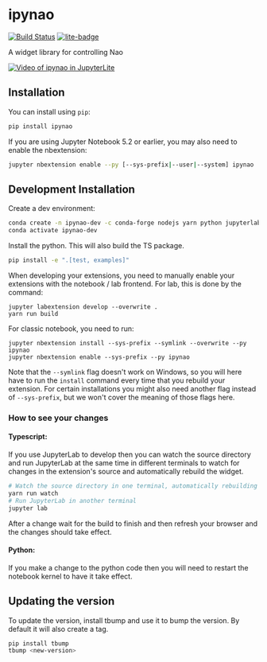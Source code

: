 
# ipynao

[![Build Status](https://github.com/jupyter-robotics/ipynao/actions/workflows/build.yml/badge.svg)](https://github.com/jupyter-robotics/ipynao/actions/workflows/build.yml)
[![lite-badge](https://jupyterlite.rtfd.io/en/latest/_static/badge-launch.svg)](https://jupyter-robotics.dev/lab/index.html?path=introduction.ipynb)

A widget library for controlling Nao

[![Video of ipynao in JupyterLite](https://raw.githubusercontent.com/jupyter-robotics/ipynao/main/docs/assets/nao_hey.gif)](https://www.youtube.com/watch?v=3v2gOTS5anQ)

## Installation

You can install using `pip`:

```bash
pip install ipynao
```

If you are using Jupyter Notebook 5.2 or earlier, you may also need to enable
the nbextension:
```bash
jupyter nbextension enable --py [--sys-prefix|--user|--system] ipynao
```

## Development Installation

Create a dev environment:
```bash
conda create -n ipynao-dev -c conda-forge nodejs yarn python jupyterlab
conda activate ipynao-dev
```

Install the python. This will also build the TS package.
```bash
pip install -e ".[test, examples]"
```

When developing your extensions, you need to manually enable your extensions with the
notebook / lab frontend. For lab, this is done by the command:

```
jupyter labextension develop --overwrite .
yarn run build
```

For classic notebook, you need to run:

```
jupyter nbextension install --sys-prefix --symlink --overwrite --py ipynao
jupyter nbextension enable --sys-prefix --py ipynao
```

Note that the `--symlink` flag doesn't work on Windows, so you will here have to run
the `install` command every time that you rebuild your extension. For certain installations
you might also need another flag instead of `--sys-prefix`, but we won't cover the meaning
of those flags here.

### How to see your changes
#### Typescript:
If you use JupyterLab to develop then you can watch the source directory and run JupyterLab at the same time in different
terminals to watch for changes in the extension's source and automatically rebuild the widget.

```bash
# Watch the source directory in one terminal, automatically rebuilding when needed
yarn run watch
# Run JupyterLab in another terminal
jupyter lab
```

After a change wait for the build to finish and then refresh your browser and the changes should take effect.

#### Python:
If you make a change to the python code then you will need to restart the notebook kernel to have it take effect.

## Updating the version

To update the version, install tbump and use it to bump the version.
By default it will also create a tag.

```bash
pip install tbump
tbump <new-version>
```

